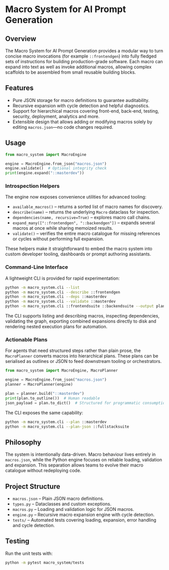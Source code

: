 # Macro System for AI Prompt Generation

## Overview
The Macro System for AI Prompt Generation provides a modular way to turn concise
macro invocations (for example `::frontendgen`) into fully fledged sets of
instructions for building production-grade software. Each macro can expand into
text as well as invoke additional macros, allowing complex scaffolds to be
assembled from small reusable building blocks.

## Features
- Pure JSON storage for macro definitions to guarantee auditability.
- Recursive expansion with cycle detection and helpful diagnostics.
- Support for hierarchical macros covering front-end, back-end, testing,
  security, deployment, analytics and more.
- Extensible design that allows adding or modifying macros solely by editing
  `macros.json`—no code changes required.

## Usage
```python
from macro_system import MacroEngine

engine = MacroEngine.from_json("macros.json")
engine.validate()  # Optional integrity check
print(engine.expand("::masterdev"))
```

### Introspection Helpers
The engine now exposes convenience utilities for advanced tooling:

- `available_macros()` – returns a sorted list of macro names for discovery.
- `describe(name)` – returns the underlying `Macro` dataclass for inspection.
- `dependencies(name, recursive=True)` – explores macro call chains.
- `expand_many(["::frontendgen", "::backendgen"])` – expands several macros
  at once while sharing memoized results.
- `validate()` – verifies the entire macro catalogue for missing references or
  cycles without performing full expansion.

These helpers make it straightforward to embed the macro system into custom
developer tooling, dashboards or prompt authoring assistants.

### Command-Line Interface
A lightweight CLI is provided for rapid experimentation:

```bash
python -m macro_system.cli --list
python -m macro_system.cli --describe ::frontendgen
python -m macro_system.cli --deps ::masterdev
python -m macro_system.cli --validate ::masterdev
python -m macro_system.cli ::frontendsuite ::backendsuite --output plan.txt
```

The CLI supports listing and describing macros, inspecting dependencies,
validating the graph, exporting combined expansions directly to disk and
rendering nested execution plans for automation.

### Actionable Plans
For agents that need structured steps rather than plain prose, the
`MacroPlanner` converts macros into hierarchical plans. These plans can be
serialised as outlines or JSON to feed downstream tooling or orchestrators.

```python
from macro_system import MacroEngine, MacroPlanner

engine = MacroEngine.from_json("macros.json")
planner = MacroPlanner(engine)

plan = planner.build("::masterdev")
print(plan.to_outline())  # Human readable
json_payload = plan.to_dict()  # Structured for programmatic consumption
```

The CLI exposes the same capability:

```bash
python -m macro_system.cli --plan ::masterdev
python -m macro_system.cli --plan-json ::fullstacksuite
```

## Philosophy
The system is intentionally data-driven. Macro behaviour lives entirely in
`macros.json`, while the Python engine focuses on reliable loading, validation
and expansion. This separation allows teams to evolve their macro catalogue
without redeploying code.

## Project Structure
- `macros.json` – Plain JSON macro definitions.
- `types.py` – Dataclasses and custom exceptions.
- `macros.py` – Loading and validation logic for JSON macros.
- `engine.py` – Recursive macro expansion engine with cycle detection.
- `tests/` – Automated tests covering loading, expansion, error handling and
  cycle detection.

## Testing
Run the unit tests with:

```bash
python -m pytest macro_system/tests
```

